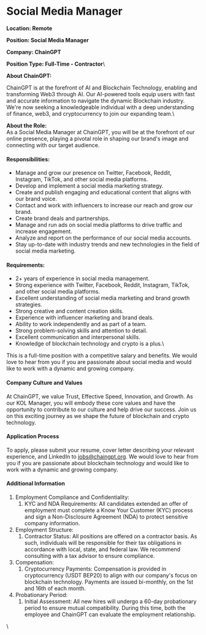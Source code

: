# Social Media Manager

**Location: Remote**

**Position: Social Media Manager**

**Company: ChainGPT**&#x20;

**Position Type: Full-Time - Contractor**\


**About ChainGPT:** &#x20;

ChainGPT is at the forefront of AI and Blockchain Technology, enabling and transforming Web3 through AI. Our AI-powered tools equip users with fast and accurate information to navigate the dynamic Blockchain industry. We're now seeking a knowledgeable individual with a deep understanding of finance, web3, and cryptocurrency to join our expanding team.\


**About the Role:**\
As a Social Media Manager at ChainGPT, you will be at the forefront of our online presence, playing a pivotal role in shaping our brand's image and connecting with our target audience.

#### Responsibilities:

* Manage and grow our presence on Twitter, Facebook, Reddit, Instagram, TikTok, and other social media platforms.
* Develop and implement a social media marketing strategy.
* Create and publish engaging and educational content that aligns with our brand voice.
* Contact and work with influencers to increase our reach and grow our brand.
* Create brand deals and partnerships.
* Manage and run ads on social media platforms to drive traffic and increase engagement.
* Analyze and report on the performance of our social media accounts.
* Stay up-to-date with industry trends and new technologies in the field of social media marketing.

#### Requirements:

* 2+ years of experience in social media management.
* Strong experience with Twitter, Facebook, Reddit, Instagram, TikTok, and other social media platforms.
* Excellent understanding of social media marketing and brand growth strategies.
* Strong creative and content creation skills.
* Experience with influencer marketing and brand deals.
* Ability to work independently and as part of a team.
* Strong problem-solving skills and attention to detail.
* Excellent communication and interpersonal skills.
* Knowledge of blockchain technology and crypto is a plus.\


This is a full-time position with a competitive salary and benefits. We would love to hear from you if you are passionate about social media and would like to work with a dynamic and growing company.

#### Company Culture and Values

At ChainGPT, we value Trust, Effective Speed, Innovation, and Growth. As our KOL Manager, you will embody these core values and have the opportunity to contribute to our culture and help drive our success. Join us on this exciting journey as we shape the future of blockchain and crypto technology.

#### Application Process

To apply, please submit your resume, cover letter describing your relevant experience, and LinkedIn to [jobs@chaingpt.org](mailto:jobs@chaingpt.org). We would love to hear from you if you are passionate about blockchain technology and would like to work with a dynamic and growing company.

#### Additional Information

1. Employment Compliance and Confidentiality:
   1. KYC and NDA Requirements: All candidates extended an offer of employment must complete a Know Your Customer (KYC) process and sign a Non-Disclosure Agreement (NDA) to protect sensitive company information.
2. Employment Structure:
   1. Contractor Status: All positions are offered on a contractor basis. As such, individuals will be responsible for their tax obligations in accordance with local, state, and federal law. We recommend consulting with a tax advisor to ensure compliance.
3. Compensation:
   1. Cryptocurrency Payments: Compensation is provided in cryptocurrency (USDT BEP20) to align with our company's focus on blockchain technology. Payments are issued bi-monthly, on the 1st and 16th of each month.
4. Probationary Period:
   1. Initial Assessment: All new hires will undergo a 60-day probationary period to ensure mutual compatibility. During this time, both the employee and ChainGPT can evaluate the employment relationship.

\
